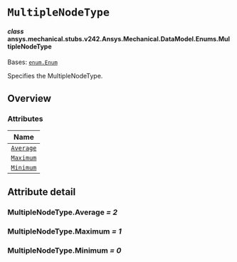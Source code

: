 # `MultipleNodeType`



#### *class* ansys.mechanical.stubs.v242.Ansys.Mechanical.DataModel.Enums.MultipleNodeType

Bases: [`enum.Enum`](https://docs.python.org/3/library/enum.html#enum.Enum)

Specifies the MultipleNodeType.

<!-- !! processed by numpydoc !! -->

<a id="overview"></a>

## Overview

### Attributes

| Name |
| ------------------------------------------ |
| [`Average`](#MultipleNodeType.Average) |
| [`Maximum`](#MultipleNodeType.Maximum) |
| [`Minimum`](#MultipleNodeType.Minimum) |

<a id="attribute-detail"></a>

## Attribute detail

<a id="MultipleNodeType.Average"></a>

### MultipleNodeType.Average *= 2*

<a id="MultipleNodeType.Maximum"></a>

### MultipleNodeType.Maximum *= 1*

<a id="MultipleNodeType.Minimum"></a>

### MultipleNodeType.Minimum *= 0*


